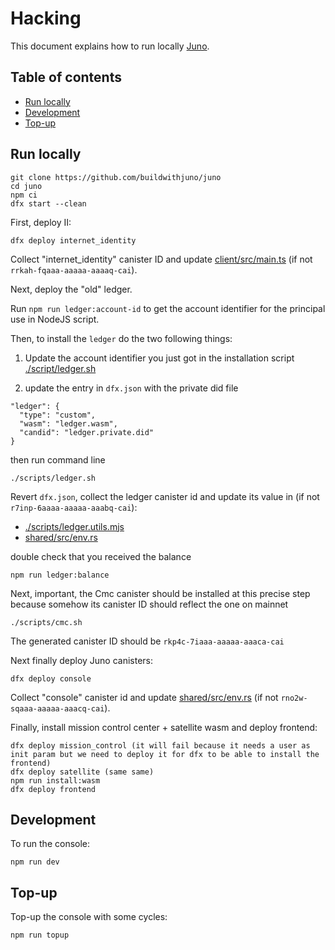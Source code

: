 # Hacking

This document explains how to run locally [Juno](https://juno.build).

## Table of contents

- [Run locally](#run-locally)
- [Development](#development)
- [Top-up](#top-up)

## Run locally

```
git clone https://github.com/buildwithjuno/juno
cd juno
npm ci
dfx start --clean
```

First, deploy II:

```
dfx deploy internet_identity
```

Collect "internet_identity" canister ID and update [client/src/main.ts](client/src/main.ts) (if not `rrkah-fqaaa-aaaaa-aaaaq-cai`).

Next, deploy the "old" ledger.

Run `npm run ledger:account-id` to get the account identifier for the principal use in NodeJS script.

Then, to install the `ledger` do the two following things:

1. Update the account identifier you just got in the installation script [./script/ledger.sh](./script/ledger.sh)

2. update the entry in `dfx.json` with the private did file

```
"ledger": {
  "type": "custom",
  "wasm": "ledger.wasm",
  "candid": "ledger.private.did"
}
```

then run command line

```
./scripts/ledger.sh
```

Revert `dfx.json`, collect the ledger canister id and update its value in (if not `r7inp-6aaaa-aaaaa-aaabq-cai`):

- [./scripts/ledger.utils.mjs](./scripts/ledger.utils.mjs)
- [shared/src/env.rs](./src/shared/src/env.rs)

double check that you received the balance

```
npm run ledger:balance
```

Next, important, the Cmc canister should be installed at this precise step because somehow its canister ID should reflect the one on mainnet

```
./scripts/cmc.sh
```

The generated canister ID should be `rkp4c-7iaaa-aaaaa-aaaca-cai`

Next finally deploy Juno canisters:

```
dfx deploy console
```

Collect "console" canister id and update [shared/src/env.rs](./src/shared/src/env.rs) (if not `rno2w-sqaaa-aaaaa-aaacq-cai`).

Finally, install mission control center + satellite wasm and deploy frontend:

```
dfx deploy mission_control (it will fail because it needs a user as init param but we need to deploy it for dfx to be able to install the frontend)
dfx deploy satellite (same same)
npm run install:wasm
dfx deploy frontend
```

## Development

To run the console:

```
npm run dev
```

## Top-up

Top-up the console with some cycles:

```
npm run topup
```
